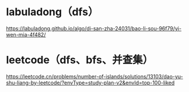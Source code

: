 # labuladong（dfs）
https://labuladong.github.io/algo/di-san-zha-24031/bao-li-sou-96f79/yi-wen-mia-4f482/

# leetcode（dfs、bfs、并查集）
https://leetcode.cn/problems/number-of-islands/solutions/13103/dao-yu-shu-liang-by-leetcode/?envType=study-plan-v2&envId=top-100-liked
